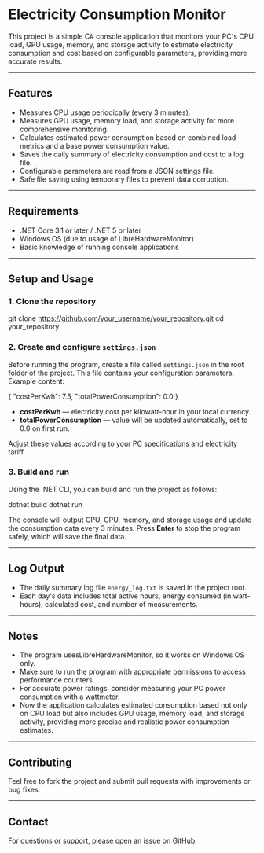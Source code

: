 # Electricity Consumption Monitor

This project is a simple C# console application that monitors your PC's CPU load, GPU usage, memory, and storage activity to estimate electricity consumption and cost based on configurable parameters, providing more accurate results.

---

## Features

- Measures CPU usage periodically (every 3 minutes).
- Measures GPU usage, memory load, and storage activity for more comprehensive monitoring.
- Calculates estimated power consumption based on combined load metrics and a base power consumption value.
- Saves the daily summary of electricity consumption and cost to a log file.
- Configurable parameters are read from a JSON settings file.
- Safe file saving using temporary files to prevent data corruption.

---

## Requirements

- .NET Core 3.1 or later / .NET 5 or later
- Windows OS (due to usage of LibreHardwareMonitor)
- Basic knowledge of running console applications

---

## Setup and Usage

### 1. Clone the repository

git clone https://github.com/your_username/your_repository.git
cd your_repository

### 2. Create and configure `settings.json`

Before running the program, create a file called `settings.json` in the root folder of the project. This file contains your configuration parameters. Example content:

{
"costPerKwh": 7.5,
"totalPowerConsumption": 0.0
}


- **costPerKwh** — electricity cost per kilowatt-hour in your local currency.
- **totalPowerConsumption** — value will be updated automatically, set to 0.0 on first run.

Adjust these values according to your PC specifications and electricity tariff.

### 3. Build and run

Using the .NET CLI, you can build and run the project as follows:

dotnet build
dotnet run


The console will output CPU, GPU, memory, and storage usage and update the consumption data every 3 minutes. Press **Enter** to stop the program safely, which will save the final data.

---

## Log Output

- The daily summary log file `energy_log.txt` is saved in the project root.
- Each day's data includes total active hours, energy consumed (in watt-hours), calculated cost, and number of measurements.

---

## Notes

- The program usesLibreHardwareMonitor, so it works on Windows OS only.
- Make sure to run the program with appropriate permissions to access performance counters.
- For accurate power ratings, consider measuring your PC power consumption with a wattmeter.
- Now the application calculates estimated consumption based not only on CPU load but also includes GPU usage, memory load, and storage activity, providing more precise and realistic power consumption estimates.

---

## Contributing

Feel free to fork the project and submit pull requests with improvements or bug fixes.

---

## Contact

For questions or support, please open an issue on GitHub.

